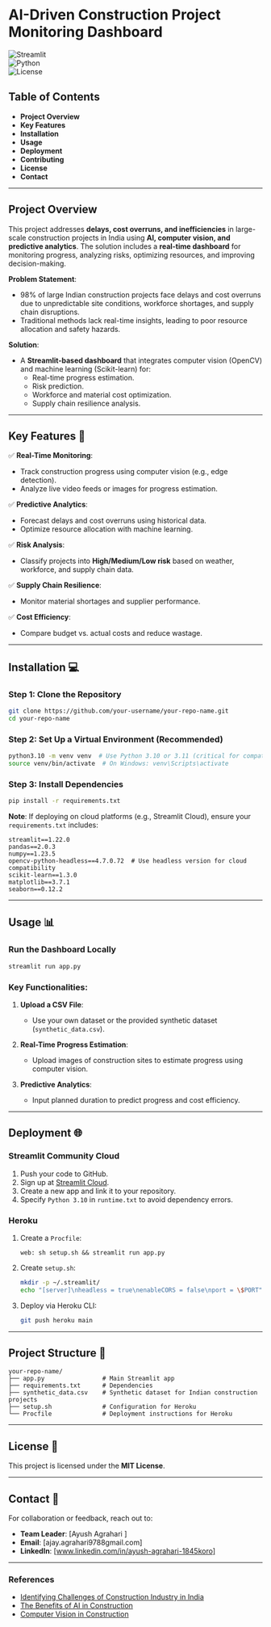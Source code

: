 # AI-Driven Construction Project Monitoring Dashboard

![Streamlit](https://img.shields.io/badge/Streamlit-0.12.0-blue)  
![Python](https://img.shields.io/badge/Python-3.10-green)  
![License](https://img.shields.io/badge/License-MIT-purple)  

## Table of Contents
- **Project Overview**  
- **Key Features**  
- **Installation**  
- **Usage**  
- **Deployment**  
- **Contributing**  
- **License**  
- **Contact**  

---

## Project Overview  
This project addresses **delays, cost overruns, and inefficiencies** in large-scale construction projects in India using **AI, computer vision, and predictive analytics**. The solution includes a **real-time dashboard** for monitoring progress, analyzing risks, optimizing resources, and improving decision-making.  

**Problem Statement**:  
- 98% of large Indian construction projects face delays and cost overruns due to unpredictable site conditions, workforce shortages, and supply chain disruptions.  
- Traditional methods lack real-time insights, leading to poor resource allocation and safety hazards.  

**Solution**:  
- A **Streamlit-based dashboard** that integrates computer vision (OpenCV) and machine learning (Scikit-learn) for:  
  - Real-time progress estimation.  
  - Risk prediction.  
  - Workforce and material cost optimization.  
  - Supply chain resilience analysis.  

---

## Key Features 🚀  
✅ **Real-Time Monitoring**:  
- Track construction progress using computer vision (e.g., edge detection).  
- Analyze live video feeds or images for progress estimation.  

✅ **Predictive Analytics**:  
- Forecast delays and cost overruns using historical data.  
- Optimize resource allocation with machine learning.  

✅ **Risk Analysis**:  
- Classify projects into **High/Medium/Low risk** based on weather, workforce, and supply chain data.  

✅ **Supply Chain Resilience**:  
- Monitor material shortages and supplier performance.  

✅ **Cost Efficiency**:  
- Compare budget vs. actual costs and reduce wastage.  

---

## Installation 💻  
### Step 1: Clone the Repository  
```bash  
git clone https://github.com/your-username/your-repo-name.git  
cd your-repo-name  
```  

### Step 2: Set Up a Virtual Environment (Recommended)  
```bash  
python3.10 -m venv venv  # Use Python 3.10 or 3.11 (critical for compatibility)  
source venv/bin/activate  # On Windows: venv\Scripts\activate  
```  

### Step 3: Install Dependencies  
```bash  
pip install -r requirements.txt  
```  

**Note**: If deploying on cloud platforms (e.g., Streamlit Cloud), ensure your `requirements.txt` includes:  
```plaintext  
streamlit==1.22.0  
pandas==2.0.3  
numpy==1.23.5  
opencv-python-headless==4.7.0.72  # Use headless version for cloud compatibility  
scikit-learn==1.3.0  
matplotlib==3.7.1  
seaborn==0.12.2  
```  

---

## Usage 📊  
### Run the Dashboard Locally  
```bash  
streamlit run app.py  
```  

### Key Functionalities:  
1. **Upload a CSV File**:  
   - Use your own dataset or the provided synthetic dataset (`synthetic_data.csv`).  

2. **Real-Time Progress Estimation**:  
   - Upload images of construction sites to estimate progress using computer vision.  

3. **Predictive Analytics**:  
   - Input planned duration to predict progress and cost efficiency.  

---

## Deployment 🌐  
### Streamlit Community Cloud  
1. Push your code to GitHub.  
2. Sign up at [Streamlit Cloud](https://streamlit.io/cloud).  
3. Create a new app and link it to your repository.  
4. Specify `Python 3.10` in `runtime.txt` to avoid dependency errors.  

### Heroku  
1. Create a `Procfile`:  
   ```plaintext  
   web: sh setup.sh && streamlit run app.py  
   ```  
2. Create `setup.sh`:  
   ```bash  
   mkdir -p ~/.streamlit/  
   echo "[server]\nheadless = true\nenableCORS = false\nport = \$PORT" > ~/.streamlit/config.toml  
   ```  
3. Deploy via Heroku CLI:  
   ```bash  
   git push heroku main  
   ```  

---

## Project Structure 📂  
```  
your-repo-name/  
├── app.py                # Main Streamlit app  
├── requirements.txt      # Dependencies  
├── synthetic_data.csv    # Synthetic dataset for Indian construction projects  
├── setup.sh              # Configuration for Heroku  
└── Procfile              # Deployment instructions for Heroku  
```  

---

## License 📜  
This project is licensed under the **MIT License**.  

---

## Contact 📧  
For collaboration or feedback, reach out to:  
- **Team Leader**: [Ayush Agrahari ]  
- **Email**: [ajay.agrahari9788gmail.com]  
- **LinkedIn**: [www.linkedin.com/in/ayush-agrahari-1845koro]     

---

### References  
- [Identifying Challenges of Construction Industry in India](https://www.researchgate.net/publication/355445852_Identifying_Challenges_of_Construction_Industry_in_India)  
- [The Benefits of AI in Construction](https://constructible.trimble.com/construction-industry/the-benefits-of-ai-in-construction)  
- [Computer Vision in Construction](https://viso.ai/applications/computer-vision-in-construction/)  
